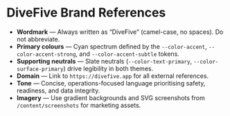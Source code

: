 # DiveFive Brand References

- **Wordmark** — Always written as “DiveFive” (camel-case, no spaces). Do not abbreviate.
- **Primary colours** — Cyan spectrum defined by the `--color-accent`, `--color-accent-strong`, and `--color-accent-subtle` tokens.
- **Supporting neutrals** — Slate neutrals (`--color-text-primary`, `--color-surface-primary`) drive legibility in both themes.
- **Domain** — Link to `https://divefive.app` for all external references.
- **Tone** — Concise, operations-focused language prioritising safety, readiness, and data integrity.
- **Imagery** — Use gradient backgrounds and SVG screenshots from `/content/screenshots` for marketing assets.
